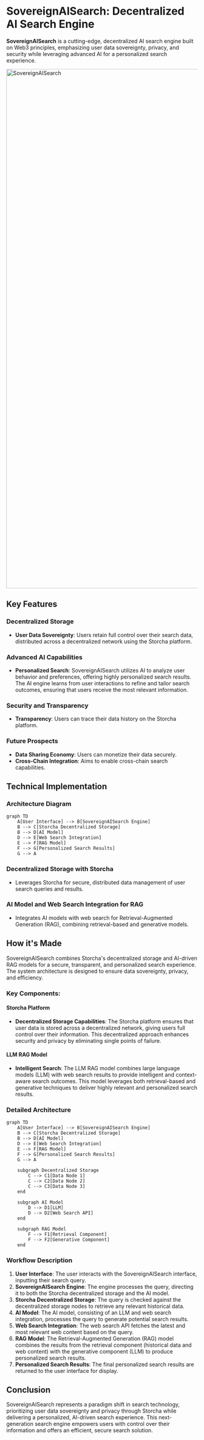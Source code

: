 # SovereignAISearch: Decentralized AI Search Engine

**SovereignAISearch** is a cutting-edge, decentralized AI search engine built on Web3 principles, emphasizing user data sovereignty, privacy, and security while leveraging advanced AI for a personalized search experience.

<img width="1364" alt="SovereignAISearch" src="https://github.com/user-attachments/assets/a849bd76-8060-4738-a3ad-efdd59dd24a2">


## Key Features

### Decentralized Storage
- **User Data Sovereignty**: Users retain full control over their search data, distributed across a decentralized network using the Storcha platform.

### Advanced AI Capabilities
- **Personalized Search**: SovereignAISearch utilizes AI to analyze user behavior and preferences, offering highly personalized search results. The AI engine learns from user interactions to refine and tailor search outcomes, ensuring that users receive the most relevant information.

### Security and Transparency
- **Transparency**: Users can trace their data history on the Storcha platform.

### Future Prospects
- **Data Sharing Economy**: Users can monetize their data securely.
- **Cross-Chain Integration**: Aims to enable cross-chain search capabilities.

## Technical Implementation

### Architecture Diagram
```mermaid
graph TD
    A[User Interface] --> B[SovereignAISearch Engine]
    B --> C[Storcha Decentralized Storage]
    B --> D[AI Model]
    D --> E[Web Search Integration]
    E --> F[RAG Model]
    F --> G[Personalized Search Results]
    G --> A
```

### Decentralized Storage with Storcha
- Leverages Storcha for secure, distributed data management of user search queries and results.

### AI Model and Web Search Integration for RAG
- Integrates AI models with web search for Retrieval-Augmented Generation (RAG), combining retrieval-based and generative models.

## How it's Made

SovereignAISearch combines Storcha's decentralized storage and AI-driven RAG models for a secure, transparent, and personalized search experience. The system architecture is designed to ensure data sovereignty, privacy, and efficiency.

### Key Components:

#### Storcha Platform
- **Decentralized Storage Capabilities**: The Storcha platform ensures that user data is stored across a decentralized network, giving users full control over their information. This decentralized approach enhances security and privacy by eliminating single points of failure.

#### LLM RAG Model
- **Intelligent Search**: The LLM RAG model combines large language models (LLM) with web search results to provide intelligent and context-aware search outcomes. This model leverages both retrieval-based and generative techniques to deliver highly relevant and personalized search results.

### Detailed Architecture

```mermaid
graph TD
    A[User Interface] --> B[SovereignAISearch Engine]
    B --> C[Storcha Decentralized Storage]
    B --> D[AI Model]
    D --> E[Web Search Integration]
    E --> F[RAG Model]
    F --> G[Personalized Search Results]
    G --> A

    subgraph Decentralized Storage
        C --> C1[Data Node 1]
        C --> C2[Data Node 2]
        C --> C3[Data Node 3]
    end

    subgraph AI Model
        D --> D1[LLM]
        D --> D2[Web Search API]
    end

    subgraph RAG Model
        F --> F1[Retrieval Component]
        F --> F2[Generative Component]
    end
```

### Workflow Description

1. **User Interface**: The user interacts with the SovereignAISearch interface, inputting their search query.
2. **SovereignAISearch Engine**: The engine processes the query, directing it to both the Storcha decentralized storage and the AI model.
3. **Storcha Decentralized Storage**: The query is checked against the decentralized storage nodes to retrieve any relevant historical data.
4. **AI Model**: The AI model, consisting of an LLM and web search integration, processes the query to generate potential search results.
5. **Web Search Integration**: The web search API fetches the latest and most relevant web content based on the query.
6. **RAG Model**: The Retrieval-Augmented Generation (RAG) model combines the results from the retrieval component (historical data and web content) with the generative component (LLM) to produce personalized search results.
7. **Personalized Search Results**: The final personalized search results are returned to the user interface for display.

## Conclusion
SovereignAISearch represents a paradigm shift in search technology, prioritizing user data sovereignty and privacy through Storcha while delivering a personalized, AI-driven search experience. This next-generation search engine empowers users with control over their information and offers an efficient, secure search solution.
